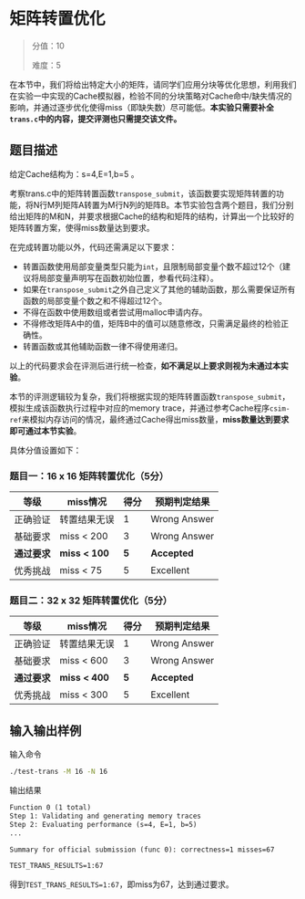 # 矩阵转置优化

> 分值：10
>
> 难度：5

在本节中，我们将给出特定大小的矩阵，请同学们应用分块等优化思想，利用我们在实验一中实现的Cache模拟器，检验不同的分块策略对Cache命中/缺失情况的影响，并通过逐步优化使得miss（即缺失数）尽可能低。**本实验只需要补全`trans.c`中的内容，提交评测也只需提交该文件。**

## 题目描述

给定Cache结构为：s=4,E=1,b=5 。

考察trans.c中的矩阵转置函数`transpose_submit`，该函数要实现矩阵转置的功能，将N行M列矩阵A转置为M行N列的矩阵B。本节实验包含两个题目，我们分别给出矩阵的M和N，并要求根据Cache的结构和矩阵的结构，计算出一个比较好的矩阵转置方案，使得miss数量达到要求。

在完成转置功能以外，代码还需满足以下要求：

- 转置函数使用局部变量类型只能为`int`，且限制局部变量个数不超过12个（建议将局部变量声明写在函数初始位置，参看代码注释）。
- 如果在`transpose_submit`之外自己定义了其他的辅助函数，那么需要保证所有函数的局部变量个数之和不得超过12个。
- 不得在函数中使用数组或者尝试用malloc申请内存。
- 不得修改矩阵A中的值，矩阵B中的值可以随意修改，只需满足最终的检验正确性。
- 转置函数或其他辅助函数一律不得使用递归。

以上的代码要求会在评测后进行统一检查，**如不满足以上要求则视为未通过本实验**。

本节的评测逻辑较为复杂，我们将根据实现的矩阵转置函数`transpose_submit`，模拟生成该函数执行过程中对应的memory trace，并通过参考Cache程序`csim-ref`来模拟内存访问的情况，最终通过Cache得出miss数量，**miss数量达到要求即可通过本节实验**。

具体分值设置如下：

### 题目一：16 x 16 矩阵转置优化（5分）

| 等级         | miss情况       | 得分  | 预期判定结果 |
| ------------ | -------------- | ----- | ------------ |
| 正确验证     | 转置结果无误   | 1     | Wrong Answer |
| 基础要求     | miss < 200     | 3     | Wrong Answer |
| **通过要求** | **miss < 100** | **5** | **Accepted** |
| 优秀挑战     | miss < 75      | 5     | Excellent    |

### 题目二：32 x 32 矩阵转置优化（5分）

| 等级         | miss情况       | 得分  | 预期判定结果 |
| ------------ | -------------- | ----- | ------------ |
| 正确验证     | 转置结果无误   | 1     | Wrong Answer |
| 基础要求     | miss < 600     | 3     | Wrong Answer |
| **通过要求** | **miss < 400** | **5** | **Accepted** |
| 优秀挑战     | miss < 300     | 5     | Excellent    |

## 输入输出样例

输入命令

```bash
./test-trans -M 16 -N 16
```

输出结果

```txt
Function 0 (1 total)
Step 1: Validating and generating memory traces
Step 2: Evaluating performance (s=4, E=1, b=5)
...

Summary for official submission (func 0): correctness=1 misses=67

TEST_TRANS_RESULTS=1:67
```

得到`TEST_TRANS_RESULTS=1:67`，即miss为67，达到通过要求。